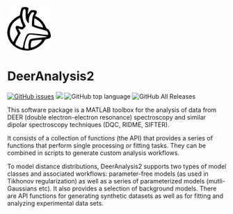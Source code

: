 
<a name="logo"/>
<img src="./docsrc/source/favicon.png" alt="DeerAnalysis Logo" width="100" height="100"></img>
</a>
</div>

# DeerAnalysis2

<a href="https://github.com/luisfabib/DeerAnalysis2/issues"><img alt="GitHub issues" src="https://img.shields.io/github/issues/luisfabib/DeerAnalysis2"></a>
<img src="https://img.shields.io/github/license/mashape/apistatus.svg"></img>
<img alt="GitHub top language" src="https://img.shields.io/github/languages/top/luisfabib/DeerAnalysis2">
<img alt="GitHub All Releases" src="https://img.shields.io/github/downloads/luisfabib/DeerAnalysis/total">

This software package is a MATLAB toolbox for the analysis of data from DEER (double electron-electron resonance) spectroscopy and similar dipolar spectroscopy techniques (DQC, RIDME, SIFTER).

It consists of a collection of functions (the API) that provides a series of functions that perform single processing or fitting tasks. They can be combined in scripts to generate custom analysis workflows.

To model distance distributions, DeerAnalysis2 supports two types of model classes and associated workflows: parameter-free models (as used in Tikhonov regularization) as well as a series of parameterized models (mutli-Gaussians etc). It also provides a selection of background models. There are API functions for generating synthetic datasets as well as for fitting and analyzing experimental data sets.
